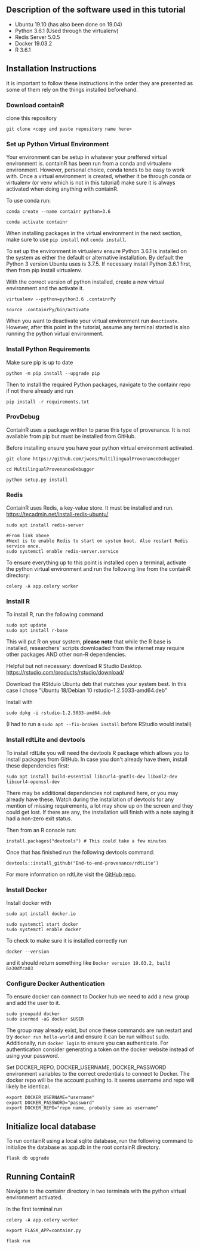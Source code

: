 ## Description of the software used in this tutorial
- Ubuntu 19.10 (has also been done on 19.04)
- Python 3.6.1 (Used through the virtualenv)
- Redis Server 5.0.5
- Docker 19.03.2
- R 3.6.1


## Installation Instructions
It is important to follow these instructions in the order they are presented as some of them rely on the things installed beforehand. 

### Download containR

clone this repository
```{bash}
git clone <copy and paste repository name here>
```

### Set up Python Virtual Environment

Your environment can be setup in whatever your preffered virtual environment is. containR has been run from a conda and virtualenv environment. However, personal choice, conda tends to be easy to work with. Once a virtual environment is created, whether it be through conda or virtualenv (or venv which is not in this tutorial) make sure it is always activated when doing anything with containR. 

To use conda run:

```{bash}
conda create --name containr python=3.6

conda activate containr
```
When installing packages in the virtual environment in the next section, make sure to use ```pip install``` not ```conda install```.

To set up the environment in virtualenv ensure Python 3.6.1 is installed on the system as either the default or alternative installation. By default the Python 3 version Ubuntu uses is 3.7.5. If necessary install Python 3.6.1 first, then from pip install virtualenv. 

With the correct version of python installed, create a new virtual environment and the activate it.
```{bash}
virtualenv --python=python3.6 .containrPy

source .containrPy/bin/activate
```

When you want to deactivate your virtual environment run ```deactivate```. However, after this point in the tutorial, assume any terminal started is also running the python virtual environment. 

### Install Python Requirements

Make sure pip is up to date
 
```{bash}
python -m pip install --upgrade pip
```

Then to install the required Python packages, navigate to the containr repo if not there already and run
```{bash}
pip install -r requirements.txt
```

### ProvDebug
ContainR uses a package written to parse this type of provenance. It is not available from pip but must be installed from GitHub. 

Before installing ensure you have your python virtual environment activated. 
```{bash}
git clone https://github.com/jwons/MultilingualProvenanceDebugger

cd MultilingualProvenanceDebugger

python setup.py install
```

### Redis

ContainR uses Redis, a key-value store. It must be installed and run.
https://tecadmin.net/install-redis-ubuntu/


```{bash}
sudo apt install redis-server

#From link above
#Next is to enable Redis to start on system boot. Also restart Redis service once.
sudo systemctl enable redis-server.service
```

To ensure everything up to this point is installed open a terminal, activate the python virtual environment and run the following line from the containR directory:
```{bash}
celery -A app.celery worker
```


### Install R 

To install R, run the following command
```{bash}
sudo apt update
sudo apt install r-base
```

This will put R on your system, __please note__ that while the R base is installed, researchers' scripts downloaded from the internet may require other packages AND other non-R dependencies. 


Helpful but not necessary: download R Studio Desktop.
https://rstudio.com/products/rstudio/download/

Download the RStduio Ubuntu deb that matches your system best. In this case I chose "Ubuntu 18/Debian 10 	rstudio-1.2.5033-amd64.deb"

Install with
```{bash}
sudo dpkg -i rstudio-1.2.5033-amd64.deb

```
(I had to run a `sudo apt --fix-broken install` before RStudio would install)

### Install rdtLite and devtools
To install rdtLite you will need the devtools R package which allows you to install packages from GitHub.
In case you don't already have them, install these dependencies first:

```{bash}
sudo apt install build-essential libcurl4-gnutls-dev libxml2-dev libcurl4-openssl-dev
```

There may be additional dependencies not captured here, or you may already have these. Watch during the installation of devtools for any mention of missing requirements, a lot may show up on the screen and they could get lost. If there are any, the installation will finish with a note saying it had a non-zero exit status. 

Then from an R console run:
```{r}
install.packages("devtools") # This could take a few minutes
```
Once that has finished run the following devtools command:

```{r}
devtools::install_github("End-to-end-provenance/rdtLite")
```
For more information on rdtLite visit the [GitHub repo](https://github.com/End-to-end-provenance/RDataTracker).

### Install Docker

Install docker with 
```{bash}
sudo apt install docker.io

sudo systemctl start docker
sudo systemctl enable docker
```

To check to make sure it is installed correctly run
```{bash}
docker --version
```
and it should return something like ```Docker version 19.03.2, build 6a30dfca03```


### Configure Docker Authentication

To ensure docker can connect to Docker hub we need to add a new group and add the user to it. 

```{bash}
sudo groupadd docker
sudo usermod -aG docker $USER
```

The group may already exist, but once these commands are run restart and try ```docker run hello-world``` and ensure it can be run without sudo. Additionally, run ```docker login``` to ensure you can authenticate. For authentication consider generating a token on the docker website instead of using your password. 

Set DOCKER_REPO, DOCKER_USERNAME, DOCKER_PASSWORD environment variables to the correct credentials to connect to Docker. The docker repo will be the account pushing to. It seems username and repo will likely be identical.  

```{bash}
export DOCKER_USERNAME="username"
export DOCKER_PASSWORD="password" 
export DOCKER_REPO="repo name, probably same as username"
```

## Initialize local database

To run containR using a local sqlite database, run the following command to initialize the database as app.db in the root containR directory.

```{bash}
flask db upgrade
```

## Running ContainR

Navigate to the containr directory in two terminals with the python virtual environment activated. 

In the first terminal run 
```{bash}
celery -A app.celery worker
```

```{bash}
export FLASK_APP=containr.py

flask run
```
